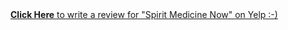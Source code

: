 <div id="yelp-biz-badge-plain-Q7TE5KjLKdJdpTx7RC-G4g">
  <a href="http://yelp.com/biz/theta-healing-and-spirit-medicine-now-brooklyn-5?utm_medium=badge_button&amp;utm_source=biz_review_badge" target="_blank">
    <span style="font-weight: bold; text-decoration: underline;">Click Here</span> to write a review for "Spirit Medicine Now" on Yelp :-)
  </a>
</div>

